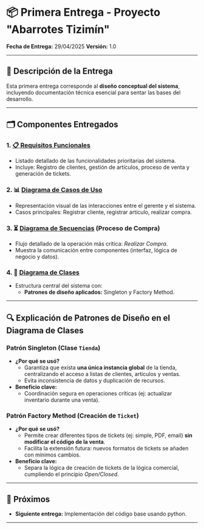 # 📦 Primera Entrega - Proyecto "Abarrotes Tizimín"

**Fecha de Entrega:** 29/04/2025 
**Versión:** 1.0  

---

## 📄 Descripción de la Entrega  
Esta primera entrega corresponde al **diseño conceptual del sistema**, incluyendo documentación técnica esencial para sentar las bases del desarrollo.  

---

## 🗂️ Componentes Entregados  

### 1. **[📋 Requisitos Funcionales](https://github.com/OswaldoArceoR/AbarrotesTiziminVentas/blob/Primera_Entrega/RequisitosFuncionales.md)**  
   - Listado detallado de las funcionalidades prioritarias del sistema.  
   - Incluye: Registro de clientes, gestión de artículos, proceso de venta y generación de tickets.  

### 2. **📊 [Diagrama de Casos de Uso](https://github.com/OswaldoArceoR/AbarrotesTiziminVentas/blob/Primera_Entrega/DiagramaCasosDeUso.md)**  
   - Representación visual de las interacciones entre el gerente y el sistema.  
   - Casos principales: Registrar cliente, registrar artículo, realizar compra.  

### 3. **⏳ [Diagrama de Secuencias](https://github.com/OswaldoArceoR/AbarrotesTiziminVentas/blob/Primera_Entrega/DiagramaSecuencia.md) (Proceso de Compra)**  
   - Flujo detallado de la operación más crítica: *Realizar Compra*.  
   - Muestra la comunicación entre componentes (interfaz, lógica de negocio y datos).  

### 4. **🧩 [Diagrama de Clases](https://github.com/OswaldoArceoR/AbarrotesTiziminVentas/blob/Primera_Entrega/DiagramaClases.md)**  
   - Estructura central del sistema con:    
     - **Patrones de diseño aplicados:** Singleton y Factory Method.  

---

## 🔍 Explicación de Patrones de Diseño en el Diagrama de Clases  

### **Patrón Singleton (Clase `Tienda`)**  
   - **¿Por qué se usó?**  
     - Garantiza que exista **una única instancia global** de la tienda, centralizando el acceso a listas de clientes, artículos y ventas.  
     - Evita inconsistencia de datos y duplicación de recursos.  
   - **Beneficio clave:**  
     - Coordinación segura en operaciones críticas (ej: actualizar inventario durante una venta).  

### **Patrón Factory Method (Creación de `Ticket`)**  
   - **¿Por qué se usó?**  
     - Permite crear diferentes tipos de tickets (ej: simple, PDF, email) **sin modificar el código de la venta**.  
     - Facilita la extensión futura: nuevos formatos de tickets se añaden con mínimos cambios.  
   - **Beneficio clave:**  
     - Separa la lógica de creación de tickets de la lógica comercial, cumpliendo el principio *Open/Closed*.  

---

## 🚀 Próximos   
- **Siguiente entrega:** Implementación del código base usando python.  

---
